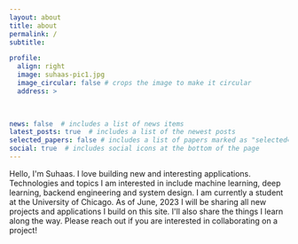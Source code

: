 ```yaml
---
layout: about
title: about
permalink: /
subtitle: 

profile:
  align: right
  image: suhaas-pic1.jpg
  image_circular: false # crops the image to make it circular
  address: >
     
   

news: false  # includes a list of news items
latest_posts: true  # includes a list of the newest posts
selected_papers: false # includes a list of papers marked as "selected={true}"
social: true  # includes social icons at the bottom of the page
---
```


Hello, I'm Suhaas. I love building new and interesting applications. Technologies and topics I am interested in include machine learning, deep learning, backend engineering and system design. I am currently a student at the University of Chicago. As of June, 2023 I will be sharing all new projects and applications I build on this site. I'll also share the things I learn along the way. Please reach out if you are interested in collaborating on a project!


